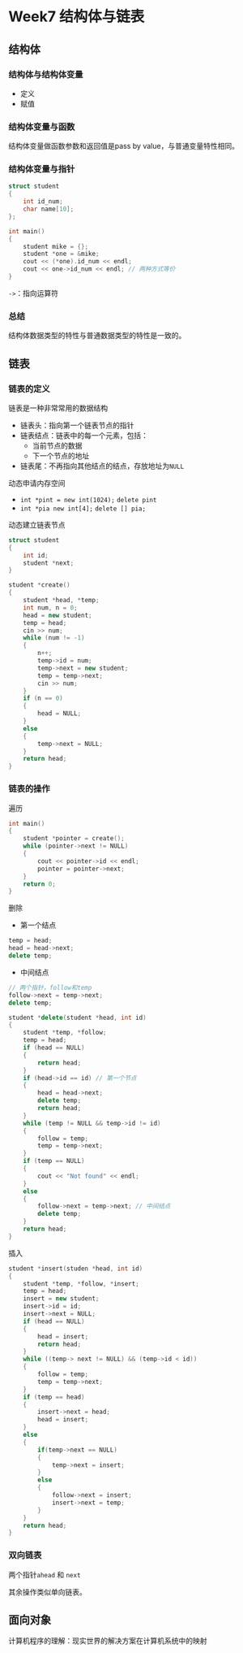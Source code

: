 # Week7 结构体与链表

## 结构体

### 结构体与结构体变量

- 定义
- 赋值

### 结构体变量与函数

结构体变量做函数参数和返回值是pass by value，与普通变量特性相同。

### 结构体变量与指针

```c++
struct student
{
	int id_num;
  	char name[10];
};

int main()
{
  	student mike = {};
  	student *one = &mike;
  	cout << (*one).id_num << endl;
  	cout << one->id_num << endl; // 两种方式等价
}
```

`->`：指向运算符

### 总结

结构体数据类型的特性与普通数据类型的特性是一致的。

## 链表

### 链表的定义

链表是一种非常常用的数据结构

- 链表头：指向第一个链表节点的指针
- 链表结点：链表中的每一个元素，包括：
  - 当前节点的数据
  - 下一个节点的地址
- 链表尾：不再指向其他结点的结点，存放地址为`NULL`

动态申请内存空间

- `int *pint = new int(1024);` `delete pint`
- `int *pia new int[4];` `delete [] pia;`

动态建立链表节点

```c++
struct student
{
  	int id;
  	student *next;
}

student *create()
{
  	student *head, *temp;
  	int num, n = 0;
  	head = new student;
  	temp = head;
  	cin >> num;
  	while (num != -1)
    {
      	n++;
      	temp->id = num;
      	temp->next = new student;
      	temp = temp->next;
      	cin >> num;
    }
  	if (n == 0)
    {
		head = NULL;
    }
  	else
    {
      	temp->next = NULL;
    }
  	return head;
}
```

### 链表的操作

遍历

```c++
int main()
{
  	student *pointer = create();
  	while (pointer->next != NULL)
    {
		cout << pointer->id << endl;
		pointer = pointer->next;
    }
  	return 0;
}
```

删除

- 第一个结点

```c++
temp = head;
head = head->next;
delete temp;
```

- 中间结点

```c++
// 两个指针，follow和temp
follow->next = temp->next;
delete temp;
```

```c++
student *delete(student *head, int id)
{
	student *temp, *follow;
  	temp = head;
  	if (head == NULL)
    {
		return head;
    }
  	if (head->id == id) // 第一个节点
    {
		head = head->next;
      	delete temp;
      	return head;
    }
  	while (temp != NULL && temp->id != id)
    {
		follow = temp;
		temp = temp->next;
    }
  	if (temp == NULL)  
    {
		cout << "Not found" << endl;
    }
  	else
    {
		follow->next = temp->next; // 中间结点
		delete temp;
    }
  	return head;
}
```

插入

```c++
student *insert(studen *head, int id)
{
	student *temp, *follow, *insert;
  	temp = head;
  	insert = new student;
  	insert->id = id;
  	insert->next = NULL;
  	if (head == NULL)
    {
      	head = insert;
      	return head;
    }
  	while ((temp-> next != NULL) && (temp->id < id))
    {
		follow = temp;
		temp = temp->next;
    }
  	if (temp == head)
    {
		insert->next = head;
		head = insert;
    }
    else
    {
		if(temp->next == NULL)
		{
			temp->next = insert;
		}
		else
		{
			follow->next = insert;
			insert->next = temp;
		}
	}
	return head;
}
```

### 双向链表

两个指针`ahead` 和 `next`

其余操作类似单向链表。

## 面向对象

计算机程序的理解：现实世界的解决方案在计算机系统中的映射